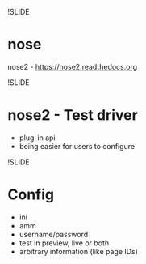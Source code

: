 !SLIDE

# nose #

nose2 - https://nose2.readthedocs.org

!SLIDE

# nose2 - Test driver #

 * plug-in api
 * being easier for users to configure

!SLIDE

# Config #

 * ini
 * amm
 * username/password
 * test in preview, live or both
 * arbitrary information (like page IDs)

